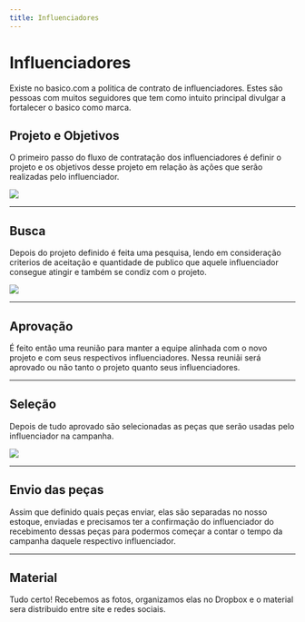 ```yaml
---
title: Influenciadores
---
```


# Influenciadores
Existe no basico.com a politica de contrato de influenciadores. Estes são pessoas com muitos seguidores que tem como intuito principal divulgar a fortalecer o basico como marca.

## Projeto e Objetivos
O primeiro passo do fluxo de contratação dos influenciadores é definir o projeto e os objetivos desse projeto em relação às ações que serão realizadas pelo influenciador.

![](/images/influencers/project.png)

___
## Busca
Depois do projeto definido é feita uma pesquisa, lendo em consideração criterios de aceitação e quantidade de publico que aquele influenciador consegue atingir e também se condiz com o projeto.

![](/images/influencers/search.png)

___
## Aprovação
É feito então uma reunião para manter a equipe alinhada com o novo projeto e com seus respectivos influenciadores. Nessa reuniãi será aprovado ou não tanto o projeto quanto seus influenciadores.

___
## Seleção
Depois de tudo aprovado são selecionadas as peças que serão usadas pelo influenciador na campanha.

![](/images/influencers/select.png)

___
## Envio das peças
Assim que definido quais peças enviar, elas são separadas no nosso estoque, enviadas e precisamos ter a confirmação do influenciador do recebimento dessas peças para podermos começar a contar o tempo da campanha daquele respectivo influenciador.

___
## Material
Tudo certo! Recebemos as fotos, organizamos elas no Dropbox e o material sera distribuido entre site e redes sociais.
